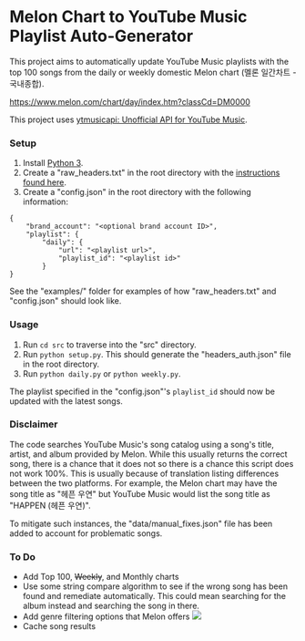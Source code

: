 # Melon Chart to YouTube Music Playlist Auto-Generator
This project aims to automatically update YouTube Music playlists with the top 100 songs from the daily or weekly domestic Melon chart (멜론 일간차트 - 국내종합).

https://www.melon.com/chart/day/index.htm?classCd=DM0000

This project uses [ytmusicapi: Unofficial API for YouTube Music](https://ytmusicapi.readthedocs.io/en/latest/).

### Setup
1. Install [Python 3](https://www.python.org/downloads/).
2. Create a "raw_headers.txt" in the root directory with the [instructions found here](https://ytmusicapi.readthedocs.io/en/stable/setup/browser.html#copy-authentication-headers).
3. Create a "config.json" in the root directory with the following information:
```
{
    "brand_account": "<optional brand account ID>",
    "playlist": {
        "daily": {
            "url": "<playlist url>",
            "playlist_id": "<playlist id>"
        }
}
```

See the "examples/" folder for examples of how "raw_headers.txt" and "config.json" should look like.

### Usage
1. Run `cd src` to traverse into the "src" directory.
2. Run `python setup.py`. This should generate the "headers_auth.json" file in the root directory.
3. Run `python daily.py` or `python weekly.py`.

The playlist specified in the "config.json"'s `playlist_id` should now be updated with the latest songs.

### Disclaimer
The code searches YouTube Music's song catalog using a song's title, artist, and album provided by Melon. While this usually returns the correct song, there is a chance that it does not so there is a chance this script does not work 100%. This is usually because of translation listing differences between the two platforms. For example, the Melon chart may have the song title as "헤픈 우연" but YouTube Music would list the song title as "HAPPEN (헤픈 우연)". 

To mitigate such instances, the "data/manual_fixes.json" file has been added to account for problematic songs.

### To Do
- Add Top 100, ~~Weekly~~, and Monthly charts
- Use some string compare algorithm to see if the wrong song has been found and remediate automatically. This could mean searching for the album instead and searching the song in there.
- Add genre filtering options that Melon offers ![](https://i.imgur.com/D1w9RBg.png)
- Cache song results